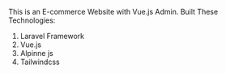 This is an E-commerce Website with Vue.js Admin.
Built These Technologies:
1. Laravel Framework
2. Vue.js
3. Alpinne js
4. Tailwindcss
